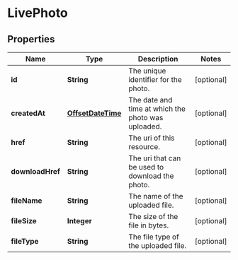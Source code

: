 

# LivePhoto

## Properties

Name | Type | Description | Notes
------------ | ------------- | ------------- | -------------
**id** | **String** | The unique identifier for the photo. |  [optional]
**createdAt** | [**OffsetDateTime**](OffsetDateTime.md) | The date and time at which the photo was uploaded. |  [optional]
**href** | **String** | The uri of this resource. |  [optional]
**downloadHref** | **String** | The uri that can be used to download the photo. |  [optional]
**fileName** | **String** | The name of the uploaded file. |  [optional]
**fileSize** | **Integer** | The size of the file in bytes. |  [optional]
**fileType** | **String** | The file type of the uploaded file. |  [optional]



